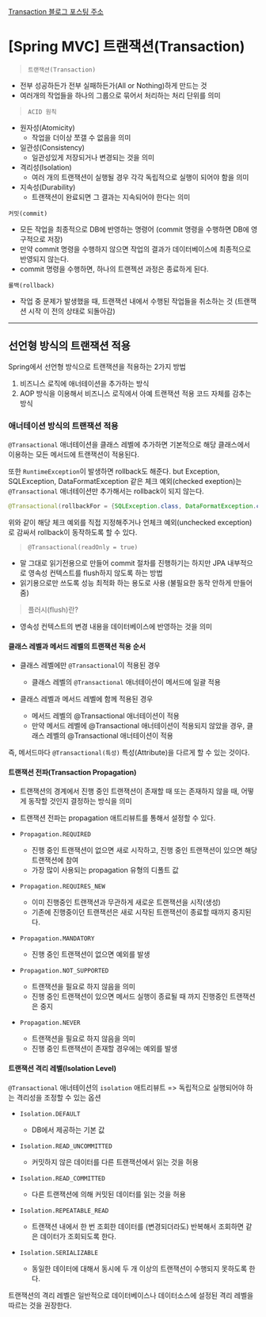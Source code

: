 [Transaction 블로그 포스팅 주소](https://velog.io/@wish17/%EC%BD%94%EB%93%9C%EC%8A%A4%ED%85%8C%EC%9D%B4%EC%B8%A0-%EB%B0%B1%EC%97%94%EB%93%9C-%EB%B6%80%ED%8A%B8%EC%BA%A0%ED%94%84-52%EC%9D%BC%EC%B0%A8-Spring-MVC-%ED%8A%B8%EB%9E%9C%EC%9E%AD%EC%85%98Transaction)

# [Spring MVC] 트랜잭션(Transaction)

> ``트랜잭션(Transaction)``
- 전부 성공하든가 전부 실패하든가(All or Nothing)하게 만드는 것
-  여러개의 작업들을 하나의 그룹으로 묶어서 처리하는 처리 단위를 의미

>``ACID 원칙``
- 원자성(Atomicity)
    - 작업을 더이상 쪼갤 수 없음을 의미
- 일관성(Consistency)
    -   일관성있게 저장되거나 변경되는 것을 의미
- 격리성(Isolation)
    - 여러 개의 트랜잭션이 실행될 경우 각각 독립적으로 실행이 되어야 함을 의미
- 지속성(Durability)
    -   트랜잭션이 완료되면 그 결과는 지속되어야 한다는 의미

``커밋(commit)``
- 모든 작업을 최종적으로 DB에 반영하는 명령어
(commit 명령을 수행하면 DB에 영구적으로 저장)
- 만약 commit 명령을 수행하지 않으면 작업의 결과가 데이터베이스에 최종적으로 반영되지 않는다.
- commit 명령을 수행하면, 하나의 트랜젝션 과정은 종료하게 된다.



``롤백(rollback)``
- 작업 중 문제가 발생했을 때, 트랜잭션 내에서 수행된 작업들을 취소하는 것
(트랜잭션 시작 이 전의 상태로 되돌아감)

***

## 선언형 방식의 트랜잭션 적용

Spring에서 선언형 방식으로 트랜잭션을 적용하는 2가지 방법

1. 비즈니스 로직에 애너테이션을 추가하는 방식
2.  AOP 방식을 이용해서 비즈니스 로직에서 아예 트랜잭션 적용 코드 자체를 감추는 방식

### 애너테이션 방식의 트랜잭션 적용

``@Transactional`` 애너테이션을 클래스 레벨에 추가하면 기본적으로 해당 클래스에서 이용하는 모든 메서드에 트랜잭션이 적용된다.

또한 ``RuntimeException``이 발생하면 rollback도 해준다.
but Exception, SQLException, DataFormatException 같은 체크 예외(checked exeption)는 ``@Transactional`` 애너테이션만 추가해서는 rollback이 되지 않는다.

```java
@Transactional(rollbackFor = {SQLException.class, DataFormatException.class})
```
위와 같이 해당 체크 예외를 직접 지정해주거나 언체크 예외(unchecked exception)로 감싸서 rollback이 동작하도록 할 수 있다.

>``@Transactional(readOnly = true)``
- 말 그대로 읽기전용으로 만들어 commit 절차를 진행하기는 하지만 JPA 내부적으로 영속성 컨텍스트를 flush하지 않도록 하는 방법
- 읽기용으로만 쓰도록 성능 최적화 하는 용도로 사용
(불필요한 동작 안하게 만들어 줌)

>플러시(flush)란? 
- 영속성 컨텍스트의 변경 내용을 데이터베이스에 반영하는 것을 의미

#### 클래스 레벨과 메서드 레벨의 트랜잭션 적용 순서

- 클래스 레벨에만 ``@Transactional``이 적용된 경우
    - 클래스 레벨의 ``@Transactional`` 애너테이션이 메서드에 일괄 적용

- 클래스 레벨과 메서드 레벨에 함께 적용된 경우
    - 메서드 레벨의 @Transactional 애너테이션이 적용
    - 만약 메서드 레벨에 @Transactional 애너테이션이 적용되지 않았을 경우, 클래스 레벨의 @Transactional 애너테이션이 적용

즉, 메서드마다 ``@Transactional(특성)`` 특성(Attribute)을 다르게 할 수 있는 것이다.


#### 트랜잭션 전파(Transaction Propagation)

- 트랜잭션의 경계에서 진행 중인 트랜잭션이 존재할 때 또는 존재하지 않을 때, 어떻게 동작할 것인지 결정하는 방식을 의미

- 트랜잭션 전파는 propagation 애트리뷰트를 통해서 설정할 수 있다.

- ``Propagation.REQUIRED`` 
    - 진행 중인 트랜잭션이 없으면 새로 시작하고, 진행 중인 트랜잭션이 있으면 해당 트랜잭션에 참여
    - 가장 많이 사용되는 propagation 유형의 디폴트 값
- ``Propagation.REQUIRES_NEW``
    - 이미 진행중인 트랜잭션과 무관하게 새로운 트랜잭션을 시작(생성)
    - 기존에 진행중이던 트랜잭션은 새로 시작된 트랜잭션이 종료할 때까지 중지된다.
- ``Propagation.MANDATORY``
    - 진행 중인 트랜잭션이 없으면 예외를 발생
- ``Propagation.NOT_SUPPORTED``
    - 트랜잭션을 필요로 하지 않음을 의미
    - 진행 중인 트랜잭션이 있으면 메서드 실행이 종료될 때 까지 진행중인 트랜잭션은 중지
- ``Propagation.NEVER``
    - 트랜잭션을 필요로 하지 않음을 의미
    - 진행 중인 트랜잭션이 존재할 경우에는 예외를 발생

#### 트랜잭션 격리 레벨(Isolation Level)

``@Transactional`` 애너테이션의 ``isolation`` 애트리뷰트
=> 독립적으로 실행되어야 하는 격리성을 조정할 수 있는 옵션

- ``Isolation.DEFAULT``
    - DB에서 제공하는 기본 값

- ``Isolation.READ_UNCOMMITTED``
    - 커밋하지 않은 데이터를 다른 트랜잭션에서 읽는 것을 허용

- ``Isolation.READ_COMMITTED``
    - 다른 트랜잭션에 의해 커밋된 데이터를 읽는 것을 허용

- ``Isolation.REPEATABLE_READ``
    - 트랜잭션 내에서 한 번 조회한 데이터를 (변경되더라도) 반복해서 조회하면 같은 데이터가 조회되도록 한다.

- ``Isolation.SERIALIZABLE``
    - 동일한 데이터에 대해서 동시에 두 개 이상의 트랜잭션이 수행되지 못하도록 한다.

트랜잭션의 격리 레벨은 일반적으로 데이터베이스나 데이터소스에 설정된 격리 레벨을 따르는 것을 권장한다.
